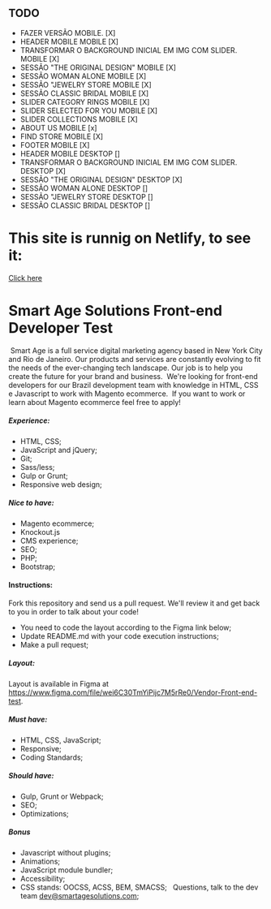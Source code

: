## TODO
* FAZER VERSÃO MOBILE. [X]
* HEADER MOBILE MOBILE [X]
* TRANSFORMAR O BACKGROUND INICIAL EM IMG COM SLIDER. MOBILE [X]
* SESSÃO "THE ORIGINAL DESIGN" MOBILE [X]
* SESSÃO WOMAN ALONE MOBILE [X]
* SESSÃO "JEWELRY STORE MOBILE [X]
* SESSÃO CLASSIC BRIDAL MOBILE [X]
* SLIDER CATEGORY RINGS MOBILE [X]
* SLIDER SELECTED FOR YOU MOBILE [X]
* SLIDER COLLECTIONS MOBILE [X]
* ABOUT US MOBILE [x]
* FIND STORE MOBILE [X]
* FOOTER MOBILE [X]
* HEADER MOBILE DESKTOP []
* TRANSFORMAR O BACKGROUND INICIAL EM IMG COM SLIDER. DESKTOP [X]
* SESSÃO "THE ORIGINAL DESIGN" DESKTOP [X]
* SESSÃO WOMAN ALONE DESKTOP []
* SESSÃO "JEWELRY STORE DESKTOP []
* SESSÃO CLASSIC BRIDAL DESKTOP []


# This site is runnig on Netlify, to see it:
[Click here](https://smartage-renanlimabl.netlify.app/)

# Smart Age Solutions Front-end Developer Test
​
Smart Age is a full service digital marketing agency based in New York City and Rio de Janeiro. Our products and services are constantly evolving to fit the needs of the ever-changing tech landscape. Our job is to help you create the future for your brand and business.
​
We're looking for front-end developers for our Brazil development team with knowledge in HTML, CSS e Javascript to work with Magento ecommerce.
​
If you want to work or learn about Magento ecommerce feel free to apply!
​
​
##### Experience:
* HTML, CSS;
* JavaScript and jQuery;
* Git;
* Sass/less;
* Gulp or Grunt;
* Responsive web design;
​
​
##### Nice to have:
* Magento ecommerce;
* Knockout.js
* CMS experience;
* SEO;
* PHP;
* Bootstrap;
​
​
#### Instructions:
Fork this repository and send us a pull request. We'll review it and get back to you in order to talk about your code!
​
* You need to code the layout according to the Figma link below;
* Update README.md with your code execution instructions;
* Make a pull request;
​
​
##### Layout:
Layout is available in Figma at https://www.figma.com/file/wei6C30TmYiPijc7M5rRe0/Vendor-Front-end-test.
​
​
##### Must have:
* HTML, CSS, JavaScript;
* Responsive;
* Coding Standards;
​
​
##### Should have:
* Gulp, Grunt or Webpack;
* SEO;
* Optimizations;
​
​
##### Bonus
* Javascript without plugins;
* Animations;
* JavaScript module bundler;
* Accessibility;
* CSS stands: OOCSS, ACSS, BEM, SMACSS;
​
​
Questions, talk to the dev team dev@smartagesolutions.com;
